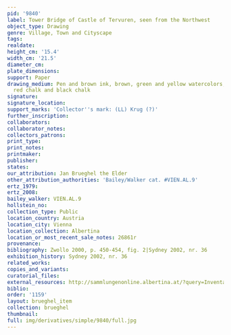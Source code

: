 ```yaml
---
pid: '9840'
label: Tower Bridge of Castle of Tervuren, seen from the Northwest
object_type: Drawing
genre: Village, Town and Cityscape
tags: 
realdate: 
height_cm: '15.4'
width_cm: '21.5'
diameter_cm: 
plate_dimensions: 
support: Paper
drawing_medium: Pen and brown ink, brown, green and yellow watercolors, traces of
  red chalk and black chalk
signature: 
signature_location: 
support_marks: 'Collector''s mark: (LL) Krug (?)'
further_inscription: 
collaborators: 
collaborator_notes: 
collectors_patrons: 
print_type: 
print_notes: 
printmaker: 
publisher: 
states: 
our_attribution: Jan Brueghel the Elder
other_attribution_authorities: 'Bailey/Walker cat. #VIEN.AL.9'
ertz_1979: 
ertz_2008: 
bailey_walker: VIEN.AL.9
hollstein_no: 
collection_type: Public
location_country: Austria
location_city: Vienna
location_collection: Albertina
location_or_most_recent_sale_notes: 26861r
provenance: 
bibliography: Zwollo 2000, p. 450-454, fig. 2|Sydney 2002, nr. 36
exhibition_history: Sydney 2002, nr. 36
related_works: 
copies_and_variants: 
curatorial_files: 
external_resources: http://sammlungenonline.albertina.at/?query=Inventarnummer%3D%5B26861r%5D&showtype=record
biblio: 
order: '1159'
layout: brueghel_item
collection: brueghel
thumbnail: 
full: img/derivatives/simple/9840/full.jpg
---
```

